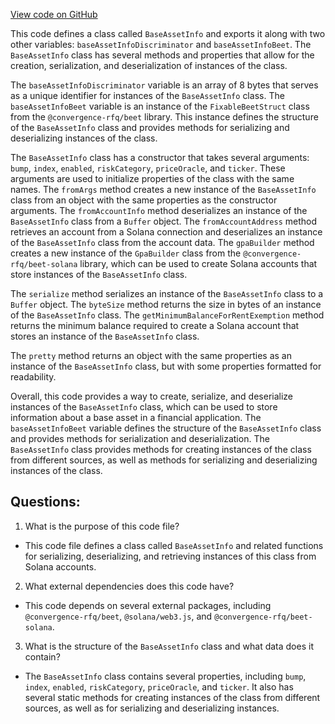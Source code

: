 [View code on GitHub](https://github.com/convergence-rfq/convergence-program-library/rfq/js/generated/accounts/BaseAssetInfo.js)

This code defines a class called `BaseAssetInfo` and exports it along with two other variables: `baseAssetInfoDiscriminator` and `baseAssetInfoBeet`. The `BaseAssetInfo` class has several methods and properties that allow for the creation, serialization, and deserialization of instances of the class. 

The `baseAssetInfoDiscriminator` variable is an array of 8 bytes that serves as a unique identifier for instances of the `BaseAssetInfo` class. The `baseAssetInfoBeet` variable is an instance of the `FixableBeetStruct` class from the `@convergence-rfq/beet` library. This instance defines the structure of the `BaseAssetInfo` class and provides methods for serializing and deserializing instances of the class.

The `BaseAssetInfo` class has a constructor that takes several arguments: `bump`, `index`, `enabled`, `riskCategory`, `priceOracle`, and `ticker`. These arguments are used to initialize properties of the class with the same names. The `fromArgs` method creates a new instance of the `BaseAssetInfo` class from an object with the same properties as the constructor arguments. The `fromAccountInfo` method deserializes an instance of the `BaseAssetInfo` class from a `Buffer` object. The `fromAccountAddress` method retrieves an account from a Solana connection and deserializes an instance of the `BaseAssetInfo` class from the account data. The `gpaBuilder` method creates a new instance of the `GpaBuilder` class from the `@convergence-rfq/beet-solana` library, which can be used to create Solana accounts that store instances of the `BaseAssetInfo` class.

The `serialize` method serializes an instance of the `BaseAssetInfo` class to a `Buffer` object. The `byteSize` method returns the size in bytes of an instance of the `BaseAssetInfo` class. The `getMinimumBalanceForRentExemption` method returns the minimum balance required to create a Solana account that stores an instance of the `BaseAssetInfo` class.

The `pretty` method returns an object with the same properties as an instance of the `BaseAssetInfo` class, but with some properties formatted for readability. 

Overall, this code provides a way to create, serialize, and deserialize instances of the `BaseAssetInfo` class, which can be used to store information about a base asset in a financial application. The `baseAssetInfoBeet` variable defines the structure of the `BaseAssetInfo` class and provides methods for serialization and deserialization. The `BaseAssetInfo` class provides methods for creating instances of the class from different sources, as well as methods for serializing and deserializing instances of the class.
## Questions: 
 1. What is the purpose of this code file?
- This code file defines a class called `BaseAssetInfo` and related functions for serializing, deserializing, and retrieving instances of this class from Solana accounts.

2. What external dependencies does this code have?
- This code depends on several external packages, including `@convergence-rfq/beet`, `@solana/web3.js`, and `@convergence-rfq/beet-solana`.

3. What is the structure of the `BaseAssetInfo` class and what data does it contain?
- The `BaseAssetInfo` class contains several properties, including `bump`, `index`, `enabled`, `riskCategory`, `priceOracle`, and `ticker`. It also has several static methods for creating instances of the class from different sources, as well as for serializing and deserializing instances.